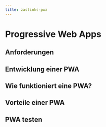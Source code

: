 ```yaml
---
title: zaslinks-pwa
---
```

# Progressive Web Apps

## Anforderungen

## Entwicklung einer PWA

## Wie funktioniert eine PWA?

## Vorteile einer PWA

## PWA testen
